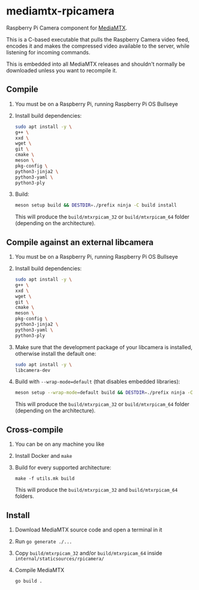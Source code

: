 # mediamtx-rpicamera

Raspberry Pi Camera component for [MediaMTX](https://github.com/bluenviron/mediamtx).

This is a C-based executable that pulls the Raspberry Camera video feed, encodes it and makes the compressed video available to the server, while listening for incoming commands.

This is embedded into all MediaMTX releases and shouldn't normally be downloaded unless you want to recompile it.

## Compile

1. You must be on a Raspberry Pi, running Raspberry Pi OS Bullseye

2. Install build dependencies:

   ```sh
   sudo apt install -y \
   g++ \
   xxd \
   wget \
   git \
   cmake \
   meson \
   pkg-config \
   python3-jinja2 \
   python3-yaml \
   python3-ply
   ```

3. Build:

   ```sh
   meson setup build && DESTDIR=./prefix ninja -C build install
   ```

   This will produce the `build/mtxrpicam_32` or `build/mtxrpicam_64` folder (depending on the architecture).

## Compile against an external libcamera

1. You must be on a Raspberry Pi, running Raspberry Pi OS Bullseye

2. Install build dependencies:

   ```sh
   sudo apt install -y \
   g++ \
   xxd \
   wget \
   git \
   cmake \
   meson \
   pkg-config \
   python3-jinja2 \
   python3-yaml \
   python3-ply
   ```

3. Make sure that the development package of your libcamera is installed, otherwise install the default one:

   ```sh
   sudo apt install -y \
   libcamera-dev
   ```

3. Build with `--wrap-mode=default` (that disables embedded libraries):

   ```sh
   meson setup --wrap-mode=default build && DESTDIR=./prefix ninja -C build install
   ```

   This will produce the `build/mtxrpicam_32` or `build/mtxrpicam_64` folder (depending on the architecture).

## Cross-compile

1. You can be on any machine you like

2. Install Docker and `make`

3. Build for every supported architecture:

   ```
   make -f utils.mk build
   ```

   This will produce the `build/mtxrpicam_32` and `build/mtxrpicam_64` folders.

## Install

1. Download MediaMTX source code and open a terminal in it

2. Run `go generate ./...`

3. Copy `build/mtxrpicam_32` and/or `build/mtxrpicam_64` inside `internal/staticsources/rpicamera/`

4. Compile MediaMTX

   ```sh
   go build .
   ```
